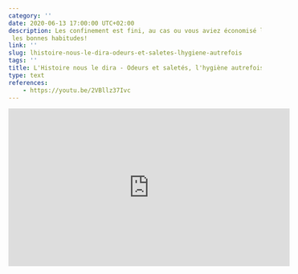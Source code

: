 ```yaml
---
category: ''
date: 2020-06-13 17:00:00 UTC+02:00
description: Les confinement est fini, au cas ou vous aviez économisé la douche pendant ce temps, merci de reprendre
 les bonnes habitudes!
link: ''
slug: lhistoire-nous-le-dira-odeurs-et-saletes-lhygiene-autrefois
tags: ''
title: L'Histoire nous le dira - Odeurs et saletés, l'hygiène autrefois
type: text
references:
    - https://youtu.be/2VBllz37Ivc
---
```

<iframe width="560" height="315" src="https://www.youtube-nocookie.com/embed/2VBllz37Ivc" frameborder="0" allow="accelerometer; autoplay; encrypted-media; gyroscope; picture-in-picture" allowfullscreen></iframe>

